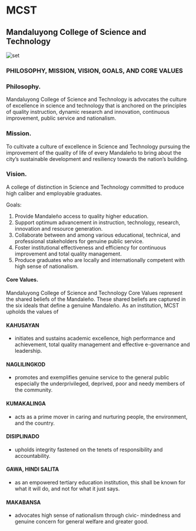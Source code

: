 # MCST
## Mandaluyong College of Science and Technology
![set](https://www.dropbox.com/scl/fi/lqr2ga3iqeunnver6ky8d/mcst_header.jpg?rlkey=lnfzo91m0eowar8e91l1ydf8d&dl=0)

### PHILOSOPHY, MISSION, VISION, GOALS, AND CORE VALUES

### Philosophy. 

Mandaluyong College of Science and Technology is
advocates the culture of excellence in science and technology that is
anchored on the principles of quality instruction, dynamic research and
innovation, continuous improvement, public service and nationalism.


### Mission. 

To cultivate a culture of excellence in Science and Technology
pursuing the improvement of the quality of life of every Mandaleño to
bring about the city’s sustainable development and resiliency towards the
nation’s building.

### Vision. 

A college of distinction in Science and Technology committed to
produce high caliber and employable graduates.

Goals:
1. Provide Mandaleño access to quality higher education.
2. Support optimum advancement in instruction, technology,
research, innovation and resource generation.
3. Collaborate between and among various educational,
technical, and professional stakeholders for genuine public
service.
4. Foster institutional effectiveness and efficiency for
continuous improvement and total quality management.
5. Produce graduates who are locally and internationally
competent with high sense of nationalism.

#### Core Values. 

Mandaluyong College of Science and Technology Core
Values represent the shared beliefs of the Mandaleño. These shared
beliefs are captured in the six ideals that define a genuine Mandaleño.
As an institution, MCST upholds the values of

#### KAHUSAYAN
- initiates and sustains academic excellence, high
performance and achievement, total quality management and effective
e-governance and leadership.

#### NAGLILINGKOD
- promotes and exemplifies genuine service to the
general public especially the underprivileged, deprived, poor and needy
members of the community.

#### KUMAKALINGA 
- acts as a prime mover in caring and nurturing people,
the environment, and the country.

#### DISIPLINADO
- upholds integrity fastened on the tenets of responsibility and
accountability.

#### GAWA, HINDI SALITA
- as an empowered tertiary education institution, this
shall be known for what it will do, and not for what it just says.

#### MAKABANSA
- advocates high sense of nationalism through civic-
mindedness and genuine concern for general welfare and greater good.
